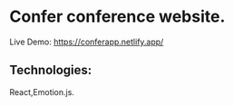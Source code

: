 # Confer conference website.

 Live Demo: https://conferapp.netlify.app/
 
## Technologies:
React,Emotion.js.
